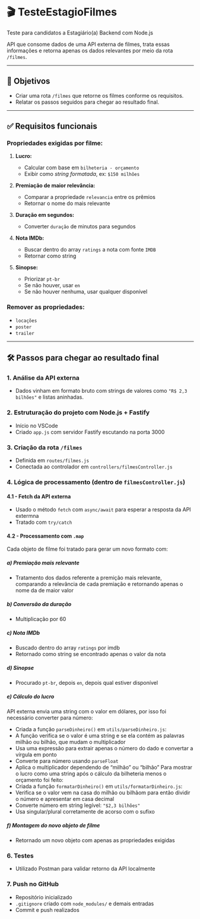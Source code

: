 # 🎬 TesteEstagioFilmes

Teste para candidatos a Estagiário(a) Backend com Node.js

API que consome dados de uma API externa de filmes, trata essas informações e retorna apenas os dados relevantes por meio da rota `/filmes`.

---

## 🎯 Objetivos

- Criar uma rota `/filmes` que retorne os filmes conforme os requisitos.
- Relatar os passos seguidos para chegar ao resultado final.

---

## ✅ Requisitos funcionais

### Propriedades exigidas por filme:

1. **Lucro:**  
   - Calcular com base em `bilheteria - orçamento`  
   - Exibir como *string formatada*, ex: `$150 milhões`

2. **Premiação de maior relevância:**  
   - Comparar a propriedade `relevancia` entre os prêmios  
   - Retornar o nome do mais relevante

3. **Duração em segundos:**  
   - Converter `duração` de minutos para segundos

4. **Nota IMDb:**  
   - Buscar dentro do array `ratings` a nota com fonte `IMDB`  
   - Retornar como string

5. **Sinopse:**  
   - Priorizar `pt-br`  
   - Se não houver, usar `en`  
   - Se não houver nenhuma, usar qualquer disponível

### Remover as propriedades:
- `locações`  
- `poster`  
- `trailer`

---

## 🛠️ Passos para chegar ao resultado final

### 1. Análise da API externa
- Dados vinham em formato bruto com strings de valores como `"R$ 2,3 bilhões"` e listas aninhadas.
### 2. Estruturação do projeto com Node.js + Fastify
- Início no VSCode
- Criado `app.js` com servidor Fastify escutando na porta 3000
### 3. Criação da rota `/filmes`
- Definida em `routes/filmes.js`
- Conectada ao controlador em `controllers/filmesController.js`
### 4. Lógica de processamento (dentro de `filmesController.js`)
 #### 4.1 - Fetch da API externa
- Usado o método `fetch` com `async/await` para esperar a resposta da API extermna  
- Tratado com `try/catch`
 #### 4.2 - Processamento com `.map`
 Cada objeto de filme foi tratado para gerar um novo formato com:
 ##### a) **Premiação mais relevante**
 - Tratamento dos dados referente a premição mais relevante, comparando a relevância de cada premiação e retornando apenas o nome da de maior valor
 ##### b) **Conversão da duração**
 - Multiplicação por 60 
 ##### c) **Nota IMDb**
 - Buscado dentro do array `ratings` por imdb
 - Retornado como string se encontrado apenas o valor da nota
 ##### d) **Sinopse**
 - Procurado `pt-br`, depois `en`, depois qual estiver disponível
 ##### e) **Cálculo do lucro**
 API externa envia uma string com o valor em dólares, por isso foi necessário converter para número:
 - Criada a função `parseDinheiro()` em `utils/parseDinheiro.js`:
  - A função verifica se o valor é uma string e se ela contém as palavras milhão ou bilhão, que mudam o multiplicador
  - Usa uma expressão para extrair apenas o número do dado e convertar a vírgula em ponto
  - Converte para número usando `parseFloat`
  - Aplica o multiplicador dependendo de “milhão” ou “bilhão”
 Para mostrar o lucro como uma string após o cálculo da bilheteria menos o orçamento foi feito:
 - Criada a função `formatarDinheiro()` em `utils/formatarDinheiro.js`:
  - Verifica se o valor vem na casa do milhão ou bilhãom para então dividir o número e apresentar em casa decimal
  - Converte número em string legível: `"$2,3 bilhões"`
  - Usa singular/plural corretamente de acorso com o sufixo
 ##### f) **Montagem do novo objeto de filme**
 - Retornado um novo objeto com apenas as propriedades exigidas
### 6. Testes
- Utilizado Postman para validar retorno da API localmente  
### 7. Push no GitHub
- Repositório inicializado
- `.gitignore` criado com `node_modules/` e demais entradas
- Commit e push realizados


